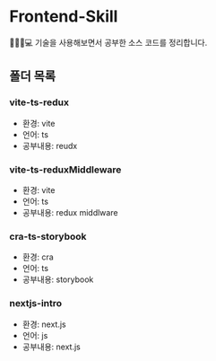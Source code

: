 # Frontend-Skill

👨🏻‍💻💻 기술을 사용해보면서 공부한 소스 코드를 정리합니다.

## 폴더 목록

### vite-ts-redux

- 환경: vite
- 언어: ts
- 공부내용: reudx

### vite-ts-reduxMiddleware

- 환경: vite
- 언어: ts
- 공부내용: redux middlware

### cra-ts-storybook

- 환경: cra
- 언어: ts
- 공부내용: storybook

### nextjs-intro

- 환경: next.js
- 언어: js
- 공부내용: next.js
